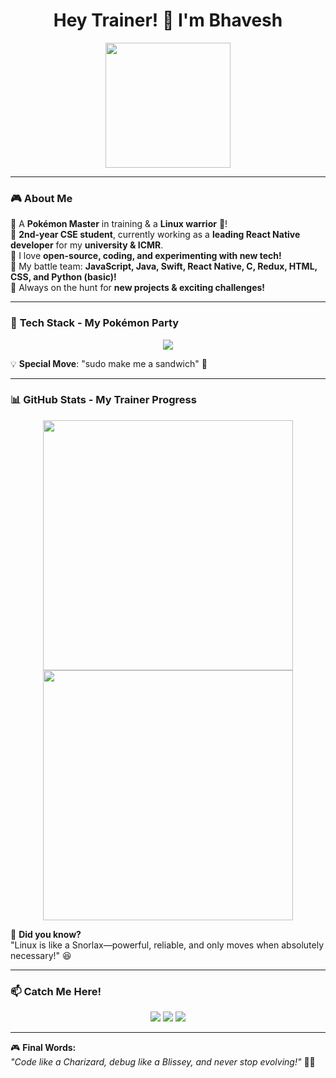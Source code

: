 <h1 align="center">Hey Trainer! 👋 I'm Bhavesh </h1>

<p align="center">
  <img src="https://media.giphy.com/media/v1.Y2lkPTc5MGI3NjExNWY1OTFhODJlYjhiODAxODhlNWMxOGY2MmNlY2JlMmYwMzFiODBlMSZjdD1n/DRfu7BT8ZK1uo/giphy.gif" width="200">
</p>

---

### 🎮 **About Me**
🔹 A **Pokémon Master** in training & a **Linux warrior** 🐧!  
🔹 **2nd-year CSE student**, currently working as a **leading React Native developer** for my **university & ICMR**.  
🔹 I love **open-source, coding, and experimenting with new tech!**  
🔹 My battle team: **JavaScript, Java, Swift, React Native, C, Redux, HTML, CSS, and Python (basic)!**  
🔹 Always on the hunt for **new projects & exciting challenges!**  

---

### 🚀 **Tech Stack - My Pokémon Party**
<p align="center">
  <img src="https://skillicons.dev/icons?i=js,java,swift,react,redux,html,css,linux,git,github,python,vscode" />
</p>

💡 **Special Move**: "sudo make me a sandwich" 🥪  

---

### 📊 **GitHub Stats - My Trainer Progress**
<p align="center">
  <img src="https://github-readme-stats.vercel.app/api?username=developer-bhavesh&show_icons=true&theme=tokyonight" width="400" />
  <img src="https://github-readme-streak-stats.herokuapp.com/?user=developer-bhavesh&theme=tokyonight" width="400" />
</p>

🐧 **Did you know?**  
"Linux is like a Snorlax—powerful, reliable, and only moves when absolutely necessary!" 😆  

---

### 📫 **Catch Me Here!**
<p align="center">
  <a href="https://github.com/developer-bhavesh"><img src="https://img.shields.io/badge/GitHub-000000?style=for-the-badge&logo=github&logoColor=white" /></a>
  <a href="https://twitter.com/your-twitter"><img src="https://img.shields.io/badge/Twitter-1DA1F2?style=for-the-badge&logo=twitter&logoColor=white" /></a>
  <a href="mailto:your-email@gmail.com"><img src="https://img.shields.io/badge/Email-D14836?style=for-the-badge&logo=gmail&logoColor=white" /></a>
</p>

---

🎮 **Final Words:**  
_"Code like a Charizard, debug like a Blissey, and never stop evolving!"_ 🦾🔥  
